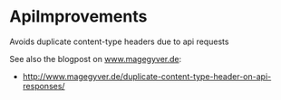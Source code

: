 ApiImprovements
===============

Avoids duplicate content-type headers due to api requests

See also the blogpost on www.magegyver.de:
* http://www.magegyver.de/duplicate-content-type-header-on-api-responses/
